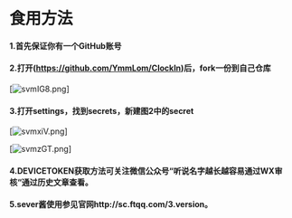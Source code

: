 # 食用方法

#### 1.首先保证你有一个GitHub账号

#### 2.打开(https://github.com/YmmLom/ClockIn)后，fork一份到自己仓库

[![svmIG8.png](https://s3.ax1x.com/2021/01/26/svmIG8.png)]

#### 3.打开settings，找到secrets，新建图2中的secret

[![svmxiV.png](https://s3.ax1x.com/2021/01/26/svmxiV.png)]



[![svmzGT.png](https://s3.ax1x.com/2021/01/26/svmzGT.png)]

#### 4.DEVICETOKEN获取方法可关注微信公众号“听说名字越长越容易通过WX审核“通过历史文章查看。

#### 5.sever酱使用参见官网http://sc.ftqq.com/3.version。



